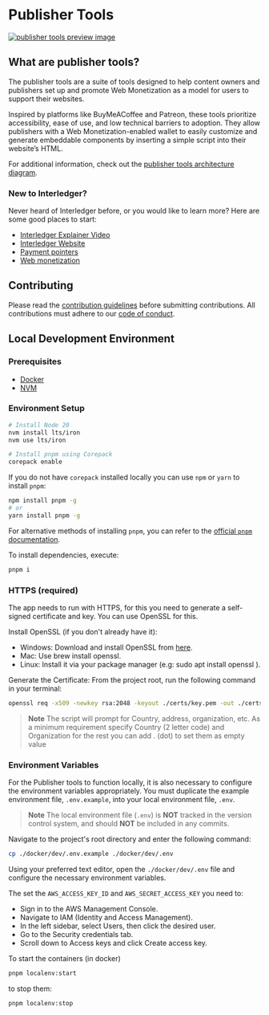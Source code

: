# Publisher Tools

<a href="#what-are-publisher-tools">
  <img src="https://github.com/user-attachments/assets/f3776c29-e64d-439d-8321-6b9a03773a9d" alt="publisher tools preview image">
</a>

## What are publisher tools?

The publisher tools are a suite of tools designed to help content owners and publishers set up and promote Web Monetization as a model for users to support their websites.

Inspired by platforms like BuyMeACoffee and Patreon, these tools prioritize accessibility, ease of use, and low technical barriers to adoption. They allow publishers with a Web Monetization-enabled wallet to easily customize and generate embeddable components by inserting a simple script into their website’s HTML.

For additional information, check out the [publisher tools architecture diagram](https://github.com/interledger/web-publisher/blob/25fff6ab48b052ac1190cf3734cb96aba99ed9a2/docs/flow.png?raw=true).

### New to Interledger?

Never heard of Interledger before, or you would like to learn more? Here are some good places to start:

- [Interledger Explainer Video](https://twitter.com/Interledger/status/1567916000074678272)
- [Interledger Website](https://interledger.org)
- [Payment pointers](https://paymentpointers.org/)
- [Web monetization](https://webmonetization.org/)

## Contributing

Please read the [contribution guidelines](.github/contributing.md) before submitting contributions. All contributions must adhere to our [code of conduct](.github/CODE_OF_CONDUCT.md).

## Local Development Environment

### Prerequisites

- [Docker](https://docs.docker.com/get-docker/)
- [NVM](https://github.com/nvm-sh/nvm)

### Environment Setup

```sh
# Install Node 20
nvm install lts/iron
nvm use lts/iron

# Install pnpm using Corepack
corepack enable
```

If you do not have `corepack` installed locally you can use `npm` or `yarn` to install `pnpm`:

```sh
npm install pnpm -g
# or
yarn install pnpm -g
```

For alternative methods of installing `pnpm`, you can refer to the [official `pnpm` documentation](https://pnpm.io/installation).

To install dependencies, execute:

```sh
pnpm i
```

### HTTPS (required)

The app needs to run with HTTPS, for this you need to generate a self-signed certificate and key.
You can use OpenSSL for this.

Install OpenSSL (if you don't already have it):

- Windows: Download and install OpenSSL from [here](https://slproweb.com/products/Win32OpenSSL.html 'here').
- Mac: Use brew install openssl.
- Linux: Install it via your package manager (e.g: sudo apt install openssl ).

Generate the Certificate:
From the project root, run the following command in your terminal:

```sh
openssl req -x509 -newkey rsa:2048 -keyout ./certs/key.pem -out ./certs/cert.pem -days 365 -nodes
```

> **Note**
> The script will prompt for Country, address, organization, etc. As a minimum requirement specify Country (2 letter code) and Organization
> for the rest you can add . (dot) to set them as empty value

### Environment Variables

For the Publisher tools to function locally, it is also necessary to configure the environment variables appropriately. You must duplicate the example environment file, `.env.example`, into your local environment file, `.env`.

> **Note**
> The local environment file (`.env`) is **NOT** tracked in the version control system, and should **NOT** be included in any commits.

Navigate to the project's root directory and enter the following command:

```sh
cp ./docker/dev/.env.example ./docker/dev/.env
```

Using your preferred text editor, open the `./docker/dev/.env` file and configure the necessary environment variables.

The set the `AWS_ACCESS_KEY_ID` and `AWS_SECRET_ACCESS_KEY` you need to:

- Sign in to the AWS Management Console.
- Navigate to IAM (Identity and Access Management).
- In the left sidebar, select Users, then click the desired user.
- Go to the Security credentials tab.
- Scroll down to Access keys and click Create access key.

To start the containers (in docker)

```sh
pnpm localenv:start
```

to stop them:

```sh
pnpm localenv:stop
```
